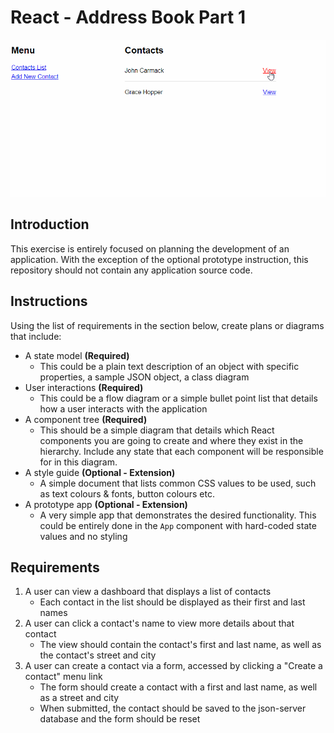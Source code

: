 # React - Address Book Part 1

![](./_assets/address-book.gif)

## Introduction

This exercise is entirely focused on planning the development of an application. With the exception of the optional prototype instruction, this repository should not contain any application source code.

## Instructions

Using the list of requirements in the section below, create plans or diagrams that include:

- A state model **(Required)**
    - This could be a plain text description of an object with specific properties, a sample JSON object, a class diagram
- User interactions **(Required)**
    - This could be a flow diagram or a simple bullet point list that details how a user interacts with the application
- A component tree **(Required)**
    - This should be a simple diagram that details which React components you are going to create and where they exist in the hierarchy. Include any state that each component will be responsible for in this diagram.
- A style guide **(Optional - Extension)**
    - A simple document that lists common CSS values to be used, such as text colours & fonts, button colours etc.
- A prototype app **(Optional - Extension)**
    - A very simple app that demonstrates the desired functionality. This could be entirely done in the `App` component with hard-coded state values and no styling

## Requirements

1. A user can view a dashboard that displays a list of contacts
    - Each contact in the list should be displayed as their first and last names
2. A user can click a contact's name to view more details about that contact
    - The view should contain the contact's first and last name, as well as the contact's street and city
3. A user can create a contact via a form, accessed by clicking a "Create a contact" menu link
    - The form should create a contact with a first and last name, as well as a street and city
    - When submitted, the contact should be saved to the json-server database and the form should be reset